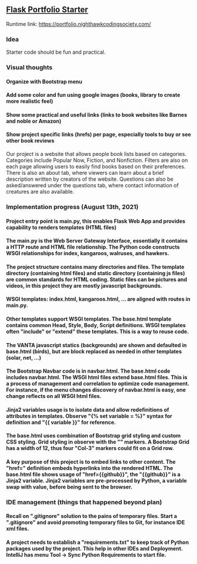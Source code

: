 ## [Flask Portfolio Starter](https://nighthawkcodingsociety.com/projectsearch/details/Flask%20Portfolio%20Starter)
Runtime link: https://portfolio.nighthawkcodingsociety.com/
### Idea
Starter code should be fun and practical.
### Visual thoughts
#### Organize with Bootstrap menu 
#### Add some color and fun using google images (books, library to create more realistic feel)
#### Show some practical and useful links (links to book websites like Barnes and noble or Amazon)
#### Show project specific links (hrefs) per page, especially tools to buy or see other book reviews
Our project is a website that allows people book lists based on categories. Categories include Popular Now, Fiction, and Nonfiction. Filters are also on each page allowing users to easily find books based on their preferences. There is also an about tab, where viewers can learn about a brief description written by creators of the website. Questions can also be asked/answered under the questions tab, where contact information of creatures are also available. 
### Implementation progress (August 13th, 2021)
#### Project entry point is main.py, this enables Flask Web App and provides capability to renders templates (HTML files)
#### The main.py is the  Web Server Gateway Interface, essentially it contains a HTTP route and HTML file relationship.  The Python code constructs WSGI relationships for index, kangaroos, walruses, and hawkers.
#### The project structure contains many directories and files.  The template directory (containing html files) and static directory (containing js files) are common standards for HTML coding.  Static files can be pictures and videos, in this project they are mostly javascript backgrounds.
#### WSGI templates: index.html, kangaroos.html, ... are aligned with routes in main.py.
#### Other templates support WSGI templates.  The base.html template contains common Head, Style, Body, Script definitions.  WSGI templates often "include" or "extend" these templates.  This is a way to reuse code.
#### The VANTA javascript statics (backgrounds) are shown and defaulted in base.html (birds), but are block replaced as needed in other templates (solar, net, ...)
#### The Bootstrap Navbar code is in navbar.html. The base.html code includes navbar.html.  The WSGI html files extend base.html files.  This is a process of management and correlation to optimize code management.  For instance, if the menu changes discovery of navbar.html is easy, one change reflects on all WSGI html files. 
#### Jinja2 variables usage is to isolate data and allow redefinitions of attributes in templates.  Observe "{% set variable = %}" syntax for definition and "{{ variable }}" for reference.
#### The base.html uses combination of Bootstrap grid styling and custom CSS styling.  Grid styling in observe with the "<Col-3>" markers.  A Bootstrap Grid has a width of 12, thus four "Col-3" markers could fit on a Grid row.
#### A key purpose of this project is to embed links to other content.  The "href=" definition embeds hyperlinks into the rendered HTML.  The base.html file shows usage of "href={{github}}", the "{{github}}" is a Jinja2 variable.  Jinja2 variables are pre-processed by Python, a variable swap with value, before being sent to the browser.

### IDE management (things that happened beyond plan)
#### Recall on ".gitignore" solution to the pains of temporary files.  Start a ".gitignore" and avoid promoting temporary files to Git, for instance IDE xml files.
#### A project needs to establish a "requirements.txt" to keep track of Python packages used by the project.  This help in other IDEs and Deployment.  IntelliJ has menu Tool -> Sync Python Requirements to start file. 

